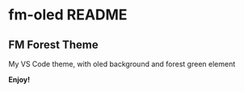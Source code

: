 # fm-oled README

## FM Forest Theme

My VS Code theme, with oled background and forest green element

**Enjoy!**
